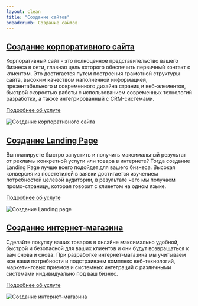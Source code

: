 ```yaml
---
layout: clean
title: "Создание сайтов"
breadcrumb: Создание сайтов
---
```

<div class="maxcnt-single corporate_bg text-center">
	<div class="container">
			<div class="service_box col-md-8 col-md-offset-2">
				<h2><a href="{{site.baseurl}}/web-development/corporate-site" class="service_box__service_link">Создание корпоративного сайта</a></h2>
				<p class="service_box__service_desc">Корпоративный сайт - это полноценное представительство вашего бизнеса в сети, главная цель которого обеспечить первичный контакт с клиентом. Это достигается путем построения грамотной структуры сайта, высоким качеством наполненной информацией, презентабельного и современного дизайна страниц и веб-элементов, быстрой скоростью работы с использованием современных технологий разработки, а также интегрированный с CRM-системами.</p>
				<p><a href="{{site.baseurl}}/web-development/corporate-site" class="btn btn-default white">Подробнее об услуге</a></p>
			</div>		
			<div class="service_box__service_img">
				<img src="{{site.baseurl}}/img/corporate_service_box.png" alt="Создание корпоративного сайта" class="img-responsive">
			</div>
	</div>	
</div>

<div class="maxcnt-single landing_bg text-center">
	<div class="container">
			<div class="service_box col-md-8 col-md-offset-2">
				<h2><a href="{{site.baseurl}}/web-development/corporate-site" class="service_box__service_link">Создание Landing Page</a></h2>
				<p class="service_box__service_desc">Вы планируете быстро запустить и получить максимальный результат от рекламы конкретной услуги или товара в интернете? Тогда создание Landing Page лучше всего подойдет для вашего бизнеса. Высокая конверсия из посететилей в заявки достигается изучением потребностей целевой аудитории, в результате чего мы получаем промо-страницу, которая говорит с клиентом на одном языке.</p>
				<p><a href="{{site.baseurl}}/web-development/corporate-site" class="btn btn-default white">Подробнее об услуге</a></p>
			</div>		
			<div class="service_box__service_img">
				<img src="{{site.baseurl}}/img/landing_service_box.png" alt="Создание Landing page" class="img-responsive">
			</div>
	</div>	
</div>

<div class="maxcnt-single store_bg text-center">
	<div class="container">
			<div class="service_box col-md-8 col-md-offset-2">
				<h2><a href="{{site.baseurl}}/web-development/corporate-site" class="service_box__service_link">Создание интернет-магазина</a></h2>
				<p class="service_box__service_desc">Сделайте покупку ваших товаров в онлайне максимально удобной, быстрой и безопасной для ваших клиентов и они будут возвращаться к вам снова и снова. При разработке интернет-магазина мы учитываем все ваши потребности и подстраиваем комплекс веб-технологий, маркетинговых приемов и системных интеграций с различными системами индивидуально под ваш бизнес. </p>
				<p><a href="{{site.baseurl}}/web-development/corporate-site" class="btn btn-default white">Подробнее об услуге</a></p>
			</div>		
			<div class="service_box__service_img">
				<img src="{{site.baseurl}}/img/store_service_box.png" alt="Создание интернет-магазина" class="img-responsive">
			</div>
	</div>	
</div>
